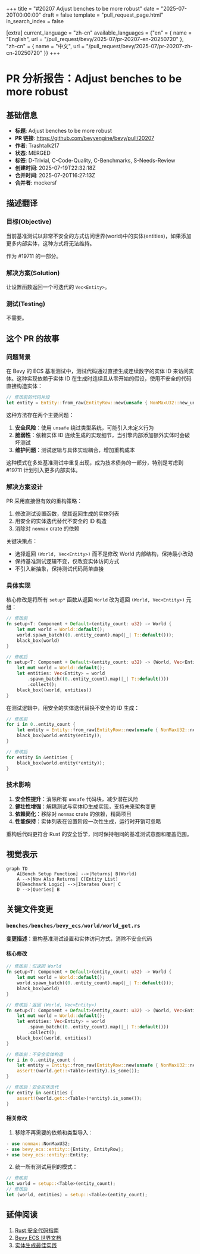 +++
title = "#20207 Adjust benches to be more robust"
date = "2025-07-20T00:00:00"
draft = false
template = "pull_request_page.html"
in_search_index = false

[extra]
current_language = "zh-cn"
available_languages = {"en" = { name = "English", url = "/pull_request/bevy/2025-07/pr-20207-en-20250720" }, "zh-cn" = { name = "中文", url = "/pull_request/bevy/2025-07/pr-20207-zh-cn-20250720" }}
+++

# PR 分析报告：Adjust benches to be more robust

## 基础信息
- **标题**: Adjust benches to be more robust
- **PR 链接**: https://github.com/bevyengine/bevy/pull/20207
- **作者**: Trashtalk217
- **状态**: MERGED
- **标签**: D-Trivial, C-Code-Quality, C-Benchmarks, S-Needs-Review
- **创建时间**: 2025-07-19T22:32:18Z
- **合并时间**: 2025-07-20T16:27:13Z
- **合并者**: mockersf

## 描述翻译
### 目标(Objective)
当前基准测试以非常不安全的方式访问世界(world)中的实体(entities)，如果添加更多内部实体，这种方式将无法维持。

作为 #19711 的一部分。

### 解决方案(Solution)
让设置函数返回一个可迭代的 `Vec<Entity>`。

### 测试(Testing)
不需要。

## 这个 PR 的故事

### 问题背景
在 Bevy 的 ECS 基准测试中，测试代码通过直接生成连续数字的实体 ID 来访问实体。这种实现依赖于实体 ID 在生成时连续且从零开始的假设，使用不安全的代码直接构造实体：

```rust
// 修改前的代码片段
let entity = Entity::from_raw(EntityRow::new(unsafe { NonMaxU32::new_unchecked(i) }));
```

这种方法存在两个主要问题：
1. **安全风险**：使用 `unsafe` 绕过类型系统，可能引入未定义行为
2. **脆弱性**：依赖实体 ID 连续生成的实现细节，当引擎内部添加额外实体时会破坏测试
3. **维护问题**：测试逻辑与具体实现耦合，增加重构成本

这种模式在多处基准测试中重复出现，成为技术债务的一部分，特别是考虑到 #19711 计划引入更多内部实体。

### 解决方案设计
PR 采用直接但有效的重构策略：
1. 修改测试设置函数，使其返回生成的实体列表
2. 用安全的实体迭代替代不安全的 ID 构造
3. 消除对 `nonmax` crate 的依赖

关键决策点：
- 选择返回 `(World, Vec<Entity>)` 而不是修改 World 内部结构，保持最小改动
- 保持基准测试逻辑不变，仅改变实体访问方式
- 不引入新抽象，保持测试代码简单直接

### 具体实现
核心修改是将所有 `setup*` 函数从返回 `World` 改为返回 `(World, Vec<Entity>)` 元组：

```rust
// 修改前
fn setup<T: Component + Default>(entity_count: u32) -> World {
    let mut world = World::default();
    world.spawn_batch((0..entity_count).map(|_| T::default()));
    black_box(world)
}

// 修改后
fn setup<T: Component + Default>(entity_count: u32) -> (World, Vec<Entity>) {
    let mut world = World::default();
    let entities: Vec<Entity> = world
        .spawn_batch((0..entity_count).map(|_| T::default()))
        .collect();
    black_box((world, entities))
}
```

在测试逻辑中，用安全的实体迭代替换不安全的 ID 生成：

```rust
// 修改前
for i in 0..entity_count {
    let entity = Entity::from_raw(EntityRow::new(unsafe { NonMaxU32::new_unchecked(i) }));
    black_box(world.entity(entity));
}

// 修改后
for entity in &entities {
    black_box(world.entity(*entity));
}
```

### 技术影响
1. **安全性提升**：消除所有 `unsafe` 代码块，减少潜在风险
2. **健壮性增强**：解耦测试与实体ID生成实现，支持未来架构变更
3. **依赖简化**：移除对 `nonmax` crate 的依赖，精简项目
4. **性能保持**：实体列表在设置阶段一次性生成，运行时开销可忽略

重构后代码更符合 Rust 的安全哲学，同时保持相同的基准测试意图和覆盖范围。

## 视觉表示

```mermaid
graph TD
    A[Bench Setup Function] -->|Returns| B(World)
    A -->|Now Also Returns| C[Entity List]
    D[Benchmark Logic] -->|Iterates Over| C
    D -->|Queries| B
```

## 关键文件变更

### `benches/benches/bevy_ecs/world/world_get.rs`
**变更描述**：重构基准测试设置和实体访问方式，消除不安全代码

#### 核心修改
```rust
// 修改前：仅返回 World
fn setup<T: Component + Default>(entity_count: u32) -> World {
    let mut world = World::default();
    world.spawn_batch((0..entity_count).map(|_| T::default()));
    black_box(world)
}

// 修改后：返回 (World, Vec<Entity>)
fn setup<T: Component + Default>(entity_count: u32) -> (World, Vec<Entity>) {
    let mut world = World::default();
    let entities: Vec<Entity> = world
        .spawn_batch((0..entity_count).map(|_| T::default()))
        .collect();
    black_box((world, entities))
}
```

```rust
// 修改前：不安全实体构造
for i in 0..entity_count {
    let entity = Entity::from_raw(EntityRow::new(unsafe { NonMaxU32::new_unchecked(i) }));
    assert!(world.get::<Table>(entity).is_some());
}

// 修改后：安全实体迭代
for entity in &entities {
    assert!(world.get::<Table>(*entity).is_some());
}
```

#### 相关修改
1. 移除不再需要的依赖和类型导入：
```rust
- use nonmax::NonMaxU32;
- use bevy_ecs::entity::{Entity, EntityRow};
+ use bevy_ecs::entity::Entity;
```

2. 统一所有测试用例的模式：
```rust
// 修改前
let world = setup::<Table>(entity_count);
// 修改后
let (world, entities) = setup::<Table>(entity_count);
```

## 延伸阅读
1. [Rust 安全代码指南](https://doc.rust-lang.org/nomicon/)
2. [Bevy ECS 世界文档](https://docs.rs/bevy_ecs/latest/bevy_ecs/world/struct.World.html)
3. [实体生成最佳实践](https://github.com/bevyengine/bevy/blob/main/docs/ECS_FAQ.md#entity-creation)